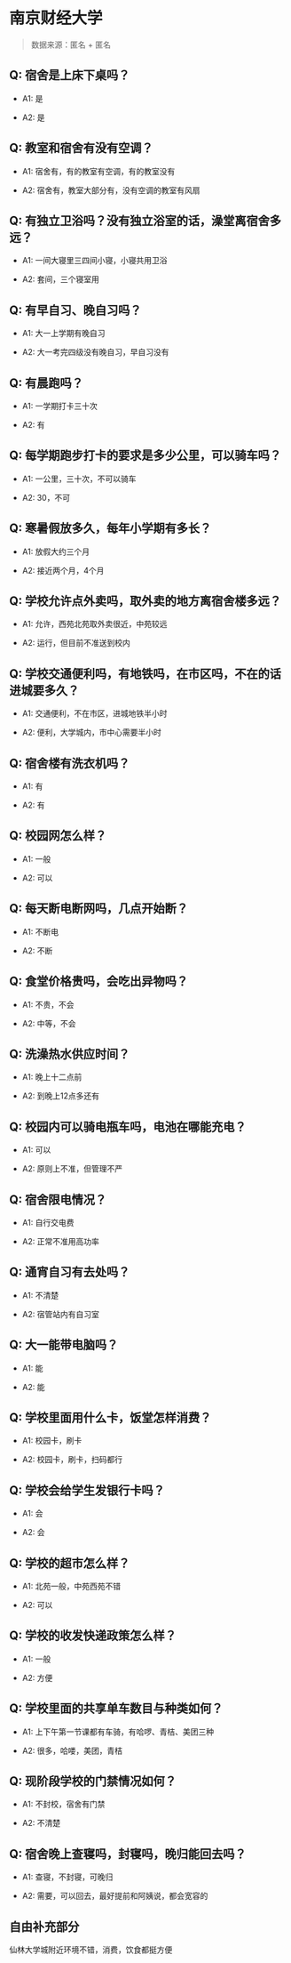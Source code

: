 # 南京财经大学

> 数据来源：匿名 + 匿名

## Q: 宿舍是上床下桌吗？

- A1: 是

- A2: 是

## Q: 教室和宿舍有没有空调？

- A1: 宿舍有，有的教室有空调，有的教室没有

- A2: 宿舍有，教室大部分有，没有空调的教室有风扇

## Q: 有独立卫浴吗？没有独立浴室的话，澡堂离宿舍多远？

- A1: 一间大寝里三四间小寝，小寝共用卫浴

- A2: 套间，三个寝室用

## Q: 有早自习、晚自习吗？

- A1: 大一上学期有晚自习

- A2: 大一考完四级没有晚自习，早自习没有

## Q: 有晨跑吗？

- A1: 一学期打卡三十次

- A2: 有

## Q: 每学期跑步打卡的要求是多少公里，可以骑车吗？

- A1: 一公里，三十次，不可以骑车

- A2: 30，不可

## Q: 寒暑假放多久，每年小学期有多长？

- A1: 放假大约三个月

- A2: 接近两个月，4个月

## Q: 学校允许点外卖吗，取外卖的地方离宿舍楼多远？

- A1: 允许，西苑北苑取外卖很近，中苑较远

- A2: 运行，但目前不准送到校内

## Q: 学校交通便利吗，有地铁吗，在市区吗，不在的话进城要多久？

- A1: 交通便利，不在市区，进城地铁半小时

- A2: 便利，大学城内，市中心需要半小时

## Q: 宿舍楼有洗衣机吗？

- A1: 有

- A2: 有

## Q: 校园网怎么样？

- A1: 一般

- A2: 可以

## Q: 每天断电断网吗，几点开始断？

- A1: 不断电

- A2: 不断

## Q: 食堂价格贵吗，会吃出异物吗？

- A1: 不贵，不会

- A2: 中等，不会

## Q: 洗澡热水供应时间？

- A1: 晚上十二点前

- A2: 到晚上12点多还有

## Q: 校园内可以骑电瓶车吗，电池在哪能充电？

- A1: 可以

- A2: 原则上不准，但管理不严

## Q: 宿舍限电情况？

- A1: 自行交电费

- A2: 正常不准用高功率

## Q: 通宵自习有去处吗？

- A1: 不清楚

- A2: 宿管站内有自习室

## Q: 大一能带电脑吗？

- A1: 能

- A2: 能

## Q: 学校里面用什么卡，饭堂怎样消费？

- A1: 校园卡，刷卡

- A2: 校园卡，刷卡，扫码都行

## Q: 学校会给学生发银行卡吗？

- A1: 会

- A2: 会

## Q: 学校的超市怎么样？

- A1: 北苑一般，中苑西苑不错

- A2: 可以

## Q: 学校的收发快递政策怎么样？

- A1: 一般

- A2: 方便

## Q: 学校里面的共享单车数目与种类如何？

- A1: 上下午第一节课都有车骑，有哈啰、青桔、美团三种

- A2: 很多，哈喽，美团，青桔

## Q: 现阶段学校的门禁情况如何？

- A1: 不封校，宿舍有门禁

- A2: 不清楚

## Q: 宿舍晚上查寝吗，封寝吗，晚归能回去吗？

- A1: 查寝，不封寝，可晚归

- A2: 需要，可以回去，最好提前和阿姨说，都会宽容的

## 自由补充部分

仙林大学城附近环境不错，消费，饮食都挺方便